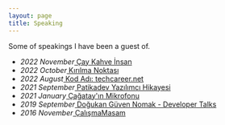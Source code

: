 ```yaml
---
layout: page
title: Speaking
---
```


Some of speakings I have been a guest of.

<ul>
  <li><i>2022 November</i><a href="https://www.youtube.com/watch?v=rgdXnq1fMSw" target="_blank"> Çay Kahve İnsan</a></li>
  <li><i>2022 October</i><a href="https://open.spotify.com/episode/1JgWKjg4Izn9neaYtzS6rO?si=6841930a2b3942c1" target="_blank"> Kırılma Noktası</a></li>
  <li><i>2022 August</i><a href="https://open.spotify.com/episode/3Ym99zkzFTPhDh1qSKYKTE?si=dd23f2edec1d4075" target="_blank"> Kod Adı: techcareer.net</a></li>
  <li><i>2021 September</i><a href="https://medium.com/patika-dev/yaz%C4%B1l%C4%B1m-geli%C5%9Ftirme-topluluklar%C4%B1ndan-e%C4%9Fitmenli%C4%9Fe-ender-ahmet-yurtun-hikayesi-7fb437832ce5" target="_blank"> Patikadev Yazılımcı Hikayesi</a></li>
  <li><i>2021 January</i><a href="https://open.spotify.com/episode/5ckxE9u8N0vl9pqNmsyKf4" target="_blank"> Çağatay'ın Mikrofonu</a></li>
  <li><i>2019 September</i><a href="https://www.youtube.com/watch?v=cBdwlPcjzjQ" target="_blank"> Doğukan Güven Nomak - Developer Talks</a></li>
  <li><i>2016 November</i><a href="https://calismamasam.com/ender-ahmet-yurt" target="_blank"> ÇalışmaMasam</a></li>
</ul>
